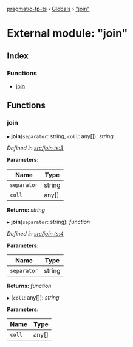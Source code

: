 [pragmatic-fp-ts](../README.md) › [Globals](../globals.md) › ["join"](_join_.md)

# External module: "join"

## Index

### Functions

* [join](_join_.md#join)

## Functions

###  join

▸ **join**(`separator`: string, `coll`: any[]): *string*

*Defined in [src/join.ts:3](https://github.com/hermann-p/pragmatic-fp-ts/blob/c9716de/src/join.ts#L3)*

**Parameters:**

Name | Type |
------ | ------ |
`separator` | string |
`coll` | any[] |

**Returns:** *string*

▸ **join**(`separator`: string): *function*

*Defined in [src/join.ts:4](https://github.com/hermann-p/pragmatic-fp-ts/blob/c9716de/src/join.ts#L4)*

**Parameters:**

Name | Type |
------ | ------ |
`separator` | string |

**Returns:** *function*

▸ (`coll`: any[]): *string*

**Parameters:**

Name | Type |
------ | ------ |
`coll` | any[] |
